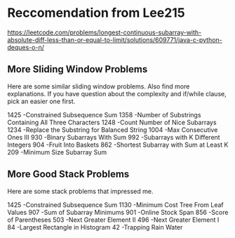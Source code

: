 # Reccomendation from Lee215

https://leetcode.com/problems/longest-continuous-subarray-with-absolute-diff-less-than-or-equal-to-limit/solutions/609771/java-c-python-deques-o-n/

## More Sliding Window Problems

Here are some similar sliding window problems.
Also find more explanations.
If you have question about the complexity and if/while clause,
pick an easier one first.

1425 -Constrained Subsequence Sum
1358 -Number of Substrings Containing All Three Characters
1248 -Count Number of Nice Subarrays
1234 -Replace the Substring for Balanced String
1004 -Max Consecutive Ones III
930 -Binary Subarrays With Sum
992 -Subarrays with K Different Integers
904 -Fruit Into Baskets
862 -Shortest Subarray with Sum at Least K
209 -Minimum Size Subarray Sum

## More Good Stack Problems

Here are some stack problems that impressed me.

1425 -Constrained Subsequence Sum
1130 -Minimum Cost Tree From Leaf Values
907 -Sum of Subarray Minimums
901 -Online Stock Span
856 -Score of Parentheses
503 -Next Greater Element II
496 -Next Greater Element I
84 -Largest Rectangle in Histogram
42 -Trapping Rain Water


